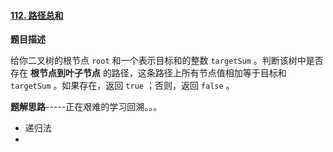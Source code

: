 #### [112. 路径总和](https://leetcode.cn/problems/path-sum/)

**题目描述**

给你二叉树的根节点 `root` 和一个表示目标和的整数 `targetSum` 。判断该树中是否存在 **根节点到叶子节点** 的路径，这条路径上所有节点值相加等于目标和 `targetSum` 。如果存在，返回 `true` ；否则，返回 `false` 。

**题解思路**-----正在艰难的学习回溯。。。

- 递归法
- 